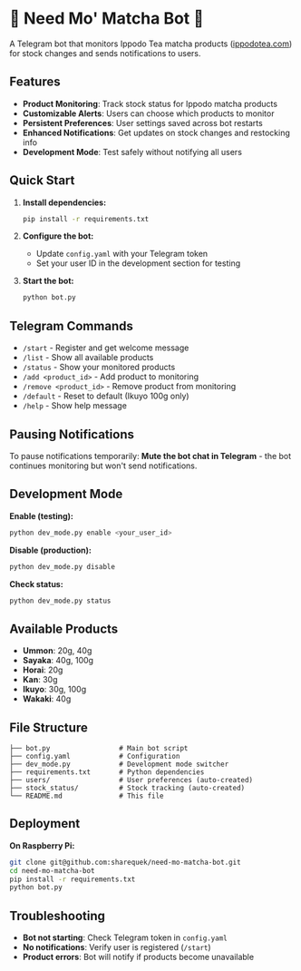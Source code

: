 # 🍵 Need Mo' Matcha Bot 🍵

A Telegram bot that monitors Ippodo Tea matcha products ([ippodotea.com](https://ippodotea.com)) for stock changes and sends notifications to users.

## Features

- **Product Monitoring**: Track stock status for Ippodo matcha products
- **Customizable Alerts**: Users can choose which products to monitor
- **Persistent Preferences**: User settings saved across bot restarts
- **Enhanced Notifications**: Get updates on stock changes and restocking info
- **Development Mode**: Test safely without notifying all users

## Quick Start

1. **Install dependencies:**
   ```bash
   pip install -r requirements.txt
   ```

2. **Configure the bot:**
   - Update `config.yaml` with your Telegram token
   - Set your user ID in the development section for testing

3. **Start the bot:**
   ```bash
   python bot.py
   ```

## Telegram Commands

- `/start` - Register and get welcome message
- `/list` - Show all available products
- `/status` - Show your monitored products
- `/add <product_id>` - Add product to monitoring
- `/remove <product_id>` - Remove product from monitoring
- `/default` - Reset to default (Ikuyo 100g only)
- `/help` - Show help message

## Pausing Notifications

To pause notifications temporarily: **Mute the bot chat in Telegram** - the bot continues monitoring but won't send notifications.

## Development Mode

**Enable (testing):**
```bash
python dev_mode.py enable <your_user_id>
```

**Disable (production):**
```bash
python dev_mode.py disable
```

**Check status:**
```bash
python dev_mode.py status
```

## Available Products

- **Ummon**: 20g, 40g
- **Sayaka**: 40g, 100g  
- **Horai**: 20g
- **Kan**: 30g
- **Ikuyo**: 30g, 100g
- **Wakaki**: 40g

## File Structure

```
├── bot.py                 # Main bot script
├── config.yaml            # Configuration
├── dev_mode.py            # Development mode switcher
├── requirements.txt       # Python dependencies
├── users/                 # User preferences (auto-created)
├── stock_status/          # Stock tracking (auto-created)
└── README.md              # This file
```

## Deployment

**On Raspberry Pi:**
```bash
git clone git@github.com:sharequek/need-mo-matcha-bot.git
cd need-mo-matcha-bot
pip install -r requirements.txt
python bot.py
```

## Troubleshooting

- **Bot not starting**: Check Telegram token in `config.yaml`
- **No notifications**: Verify user is registered (`/start`)
- **Product errors**: Bot will notify if products become unavailable
